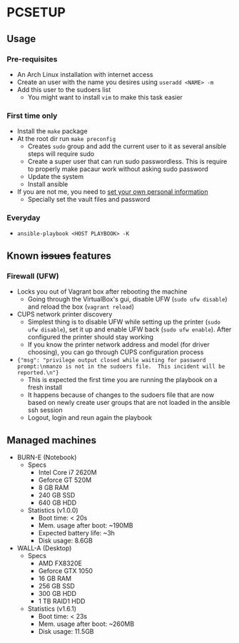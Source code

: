# PCSETUP

## Usage

### Pre-requisites

* An Arch Linux installation with internet access
* Create an user with the name you desires using `useradd <NAME> -m`
* Add this user to the sudoers list
  - You might want to install `vim` to make this task easier

### First time only

* Install the `make` package
* At the root dir run `make preconfig`
  - Creates `sudo` group and add the current user to it as several ansible steps will require sudo
  - Create a super user that can run sudo passwordless. This is require to properly make pacaur work without asking sudo password
  - Update the system
  - Install ansible
* If you are not me, you need to [set your own personal information](https://gitlab.com/rafamanzo/pcsetup/wikis/Replace-my-personal-information-by-yours)
  - Specially set the vault files and password

### Everyday

* `ansible-playbook <HOST PLAYBOOK> -K`

## Known ~~issues~~ features

### Firewall (UFW)

* Locks you out of Vagrant box after rebooting the machine
  - Going through the VirtualBox's gui, disable UFW (`sudo ufw disable`) and reload the box (`vagrant reload`)
* CUPS network printer discovery
  - Simplest thing is to disable UFW while setting up the printer (`sudo ufw disable`), set it up and enable UFW back (`sudo ufw enable`). After configured the printer should stay working
  - If you know the printer network address and model (for driver choosing), you can go through CUPS configuration process
* `{"msg": "privilege output closed while waiting for password prompt:\nmanzo is not in the sudoers file.  This incident will be reported.\n"}`
  - This is expected the first time you are running the playbook on a fresh install
  - It happens because of changes to the sudoers file that are now based on newly create user groups that are not loaded in the ansible ssh session
  - Logout, login and reun again the playbook

## Managed machines

* BURN-E (Notebook)
  - Specs
    * Intel Core i7 2620M
    * Geforce GT 520M
    * 8 GB RAM
    * 240 GB SSD
    * 640 GB HDD
  - Statistics (v1.0.0)
    * Boot time: < 20s
    * Mem. usage after boot: ~190MB
    * Expected battery life: ~3h
    * Disk usage: 8.6GB
* WALL-A (Desktop)
  - Specs
    * AMD FX8320E
    * Geforce GTX 1050
    * 16 GB RAM
    * 256 GB SSD
    * 300 GB HDD
    * 1 TB RAID1 HDD
  - Statistics (v1.6.1)
    * Boot time: < 23s
    * Mem. usage after boot: ~260MB
    * Disk usage: 11.5GB
